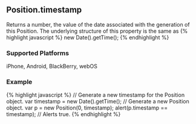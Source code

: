 Position.timestamp
-----------
Returns a number, the value of the date associated with the generation of this Position. The underlying structure of this property is the same as 
{% highlight javascript %}
    new Date().getTime();
{% endhighlight %}

### Supported Platforms ###
iPhone, Android, BlackBerry, webOS

### Example ###
{% highlight javascript %}
	// Generate a new timestamp for the Position object.
	var timestamp = new Date().getTime();
	// Generate a new Position object.
	var p = new Position(0, timestamp);
	alert(p.timestamp == timestamp);
	// Alerts true.
{% endhighlight %}